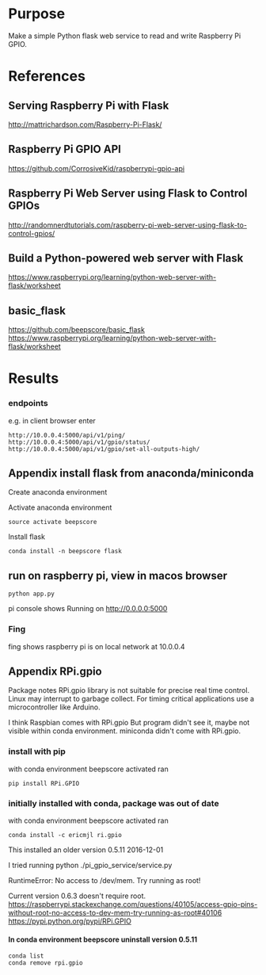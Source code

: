 # Purpose
Make a simple Python flask web service to read and write Raspberry Pi GPIO.

# References

## Serving Raspberry Pi with Flask
http://mattrichardson.com/Raspberry-Pi-Flask/

## Raspberry Pi GPIO API
https://github.com/CorrosiveKid/raspberrypi-gpio-api

## Raspberry Pi Web Server using Flask to Control GPIOs
http://randomnerdtutorials.com/raspberry-pi-web-server-using-flask-to-control-gpios/

## Build a Python-powered web server with Flask
https://www.raspberrypi.org/learning/python-web-server-with-flask/worksheet

## basic_flask
https://github.com/beepscore/basic_flask
https://www.raspberrypi.org/learning/python-web-server-with-flask/worksheet


# Results

### endpoints
e.g. in client browser enter 

    http://10.0.0.4:5000/api/v1/ping/
    http://10.0.0.4:5000/api/v1/gpio/status/
    http://10.0.0.4:5000/api/v1/gpio/set-all-outputs-high/

## Appendix install flask from anaconda/miniconda

Create anaconda environment

Activate anaconda environment

    source activate beepscore

Install flask

    conda install -n beepscore flask

## run on raspberry pi, view in macos browser
    python app.py

pi console shows Running on http://0.0.0.0:5000

### Fing
fing shows raspberry pi is on local network at 10.0.0.4  

    
## Appendix RPi.gpio
Package notes RPi.gpio library is not suitable for precise real time control.
Linux may interrupt to garbage collect.
For timing critical applications use a microcontroller like Arduino.

I think Raspbian comes with RPi.gpio
But program didn't see it, maybe not visible within conda environment.
miniconda didn't come with RPi.gpio.

### install with pip
with conda environment beepscore activated ran

    pip install RPi.GPIO


### initially installed with conda, package was out of date
with conda environment beepscore activated ran

    conda install -c ericmjl ri.gpio

This installed an older version 0.5.11 2016-12-01

I tried running
    python ./pi_gpio_service/service.py

RuntimeError: No access to /dev/mem. Try running as root!

Current version 0.6.3 doesn't require root.
https://raspberrypi.stackexchange.com/questions/40105/access-gpio-pins-without-root-no-access-to-dev-mem-try-running-as-root#40106
https://pypi.python.org/pypi/RPi.GPIO

#### In conda environment beepscore uninstall version 0.5.11

    conda list
    conda remove rpi.gpio
    

